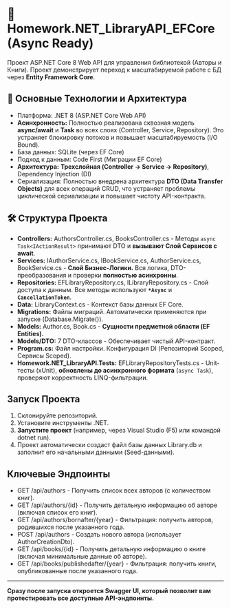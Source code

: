 # 🚀 Homework.NET_LibraryAPI_EFCore (Async Ready)

Проект ASP.NET Core 8 Web API для управления библиотекой (Авторы и Книги). Проект демонстрирует переход к масштабируемой работе с БД через **Entity Framework Core**.

## 🎯 Основные Технологии и Архитектура

* Платформа: .NET 8 (ASP.NET Core Web API)
* **Асинхронность:** Полностью реализована сквозная модель **async/await** и **Task** во всех слоях (Controller, Service, Repository). Это устраняет блокировку потоков и повышает масштабируемость (I/O Bound).
* База данных: SQLite (через EF Core)
* Подход к данным: Code First (Миграции EF Core)
* **Архитектура:** **Трехслойная (Controller -> Service -> Repository)**, Dependency Injection (DI)
* Сериализация: Полностью внедрена архитектура **DTO (Data Transfer Objects)** для всех операций CRUD, что устраняет проблемы циклической сериализации и повышает чистоту API-контракта.

## 🛠️ Структура Проекта

- **Controllers:** AuthorsController.cs, BooksController.cs - Методы `async Task<IActionResult>` принимают DTO и **вызывают Слой Сервисов с await**.
- **Services:** IAuthorService.cs, IBookService.cs, AuthorService.cs, BookService.cs - **Слой Бизнес-Логики.** Вся логика, DTO-преобразования и проверки **полностью асинхронны**.
- **Repositories:** EFLibraryRepository.cs, ILibraryRepository.cs - Слой доступа к данным. Все методы используют **`*Async`** и **`CancellationToken`**.
- **Data:** LibraryContext.cs - Контекст базы данных EF Core.
- **Migrations:** Файлы миграций. Автоматически применяются при запуске (Database.Migrate()).
- **Models:** Author.cs, Book.cs - **Сущности предметной области (EF Entities).**
- **Models/DTO:** 7 DTO-классов - Обеспечивает чистый API-контракт.
- **Program.cs:** Файл настройки. Конфигурация DI (Репозиторий Scoped, Сервисы Scoped).
- **Homework.NET_LibraryAPI.Tests:** EFLibraryRepositoryTests.cs - Unit-тесты (xUnit), **обновлены до асинхронного формата** (`async Task`), проверяют корректность LINQ-фильтрации.

## Запуск Проекта

1. Склонируйте репозиторий.
2. Установите инструменты .NET.
3. **Запустите проект** (например, через Visual Studio (F5) или командой dotnet run).
4. Проект автоматически создаст файл базы данных Library.db и заполнит его начальными данными (Seed-данными).

## Ключевые Эндпоинты

- GET /api/authors - Получить список всех авторов (с количеством книг).
- GET /api/authors/{id} - Получить детальную информацию об авторе (включая список его книг).
- GET /api/authors/bornafter/{year} - Фильтрация: получить авторов, родившихся после указанного года.
- POST /api/authors - Создать нового автора (использует AuthorCreationDto).
- GET /api/books/{id} - Получить детальную информацию о книге (включая минимальные данные об авторе).
- GET /api/books/publishedafter/{year} - Фильтрация: получить книги, опубликованные после указанного года.

---
**Сразу после запуска откроется Swagger UI, который позволит вам протестировать все доступные API-эндпоинты.**
